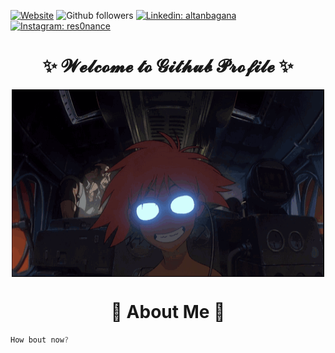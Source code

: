 [![Website](https://img.shields.io/website?url=https://altanbagana.me&logo=googlechrome&label=Portfolio)](https://altanbagana.me)
![Github followers](https://img.shields.io/github/followers/altanbgn?label=Follow&style=social)
[![Linkedin: altanbagana](https://img.shields.io/badge/-Altanbagana-blue?style=flat-square&logo=Linkedin&logoColor=white&link=https://www.linkedin.com/in/altanbagana-erdene-ochir-707423153/)](https://www.linkedin.com/in/altanbagana-erdene-ochir-707423153/)
[![Instagram: res0nance](https://img.shields.io/badge/-res0nance-red?style=flat-square&logo=Instagram&logoColor=white&link=https://www.instagram.com/res0nan.ce/)](https://www.instagram.com/res0nan.ce/)

<h1 align="center">
    ✨ 𝓦𝓮𝓵𝓬𝓸𝓶𝓮 𝓽𝓸 𝓖𝓲𝓽𝓱𝓾𝓫 𝓟𝓻𝓸𝓯𝓲𝓵𝓮 ✨
</h1>
<div align="center">
    <img height="300" width="500" align="center" src="https://github.com/altanbgn/altanbgn/blob/main/assets/radicaledward.gif" />
</div>
<h1 align="center">
    📖 About Me 📖
</h1>

```javascript
How bout now?
```
